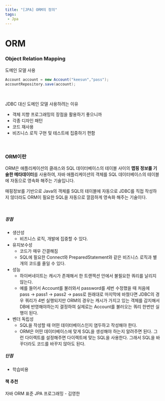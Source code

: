 ```yaml
---
title: "[JPA] ORM의 정의"
tags:
 - Jpa
---
```




# ORM

### Object Relation Mapping

도메인 모델 사용

```java
Account account = new Account("keesun","pass");
accountRepository.save(account);
```

<br/>

JDBC 대신 도메인 모델 사용하려는 이유

* 객체 지향 프로그래밍의 장점을 활용하기 좋으니까
* 각종 디자인 패턴
* 코드 재사용
* 비즈니스 로직 구현 및 테스트에 집중하기 편함

<br/>

### ORM이란

ORM은 애플리케이션의 클래스와 SQL 데이터베이스의 테이블 사이의 **맵핑 정보를 기술한 메타데이터**를 사용하여, 자바 애플리케이션의 객체를 SQL 데이터베이스의 테이블에 자동으로 영속화 해주는 기술입니다.

매핑정보를 기반으로 Java의 객체를 SQL의 테이블에 자동으로 JDBC를 직접 작성하지 않더라도 ORM이 필요한 SQL을 자동으로 깔끔하게 영속화 해주는 기술이다.

<br/>

##### 장점

* 생산성
  * 비즈니스 로직, 개발에 집중할 수 있다.
* 유지보수성
  * 코드가 매우 간결해짐
  * SQL에 필요한 Connect와 PreparedStatement와 같은 비즈니스 로직과 별개의 코드를 줄일 수 있다.
* 성능
  * 하이버네이트는 캐시가 존재해서 한 트랜잭션 안에서 불필요한 쿼리를 날리지 않는다.
  * 예를 들어서 Account를 불러와서 password를 세번 수정했을 때 처음에 pass -> pass1 -> pass2 -> pass로 원래대로 마지막에 바꿨다면 JDBC의 경우 쿼리가 4번 실행되지만 ORM의 경우는 캐시가 가지고 있는 객체를 감지해서 DB에 반영해야하는지 결정하여 실제로는 Account를 불러오는 쿼리 한번만 실행이 된다.
* 벤더 독립성
  * SQL을 작성할 때 어떤 데이터베이스인지 염두하고 작성해야 한다.
  * ORM은 어떤 데이터베이스에 맞게 SQL을 생성해야 하는지 알려주면 된다. 그런 다이렉트를 설정해주면 다이렉트에 맞는 SQL을 사용한다. 그래서 SQL을 바꾸더라도 코드를 바꾸지 않아도 된다.

##### 단점

* 학습비용



#### 책 추천

자바 ORM 표준 JPA 프로그래밍 - 김영한

